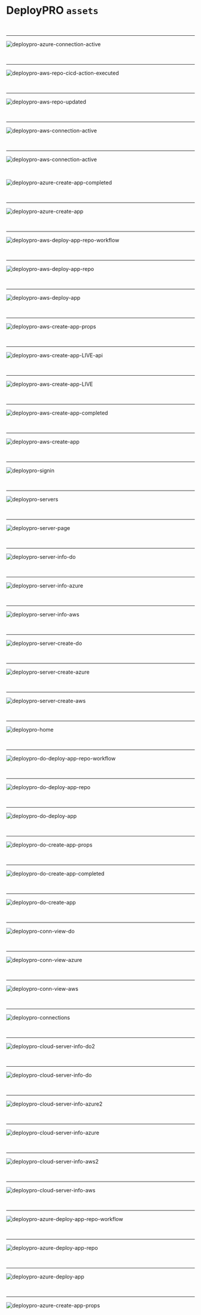 # DeployPRO `assets`

<br />

---

![deploypro-azure-connection-active](https://github.com/app-generator/assets/assets/51070104/aec105ec-29ff-4359-9ce9-3d3448d7b5c7)

<br />

---

![deploypro-aws-repo-cicd-action-executed](https://github.com/app-generator/assets/assets/51070104/c63215b1-a476-4377-81f6-78da3e17de74)

<br />

---

![deploypro-aws-repo-updated](https://github.com/app-generator/assets/assets/51070104/12517c63-b809-4615-b8b1-b2d45f6fa6d9)

<br /> 

---

![deploypro-aws-connection-active](https://github.com/app-generator/assets/assets/51070104/60fb9597-ecc4-417e-9879-1d2998dd0f93)

<br />

---

![deploypro-aws-connection-active](https://github.com/app-generator/assets/assets/51070104/6c32142f-0d88-4d52-8680-1bcc725c376b)

<br />

![deploypro-azure-create-app-completed](https://github.com/admin-dashboards/assets/assets/51854817/bf8c338c-69e6-411e-88d5-3f0002912ae5)

<br /> 

---

![deploypro-azure-create-app](https://github.com/admin-dashboards/assets/assets/51854817/3554440a-dd91-47fb-a2a3-e887f4c2ae37)

<br /> 

---

![deploypro-aws-deploy-app-repo-workflow](https://github.com/admin-dashboards/assets/assets/51854817/ecfcd094-1da2-42d2-9b68-9057d6bcdbb0)

<br /> 

---

![deploypro-aws-deploy-app-repo](https://github.com/admin-dashboards/assets/assets/51854817/51ee216a-25c6-4a04-82e0-8081c018498a)

<br /> 

---

![deploypro-aws-deploy-app](https://github.com/admin-dashboards/assets/assets/51854817/f3dec141-631f-4630-b1a6-942ae986f3f6)

<br /> 

---

![deploypro-aws-create-app-props](https://github.com/admin-dashboards/assets/assets/51854817/e3494989-0e24-4acb-98ea-1b99ded04900)

<br /> 

---

![deploypro-aws-create-app-LIVE-api](https://github.com/admin-dashboards/assets/assets/51854817/5a2a2ff3-8820-4213-b1bc-b271f42bcc9b)

<br /> 

---

![deploypro-aws-create-app-LIVE](https://github.com/admin-dashboards/assets/assets/51854817/214ac050-69c2-472d-96f4-b914dc464e6f)

<br /> 

---

![deploypro-aws-create-app-completed](https://github.com/admin-dashboards/assets/assets/51854817/214efb0e-40d4-4e4b-962a-a8153477c457)

<br /> 

---

![deploypro-aws-create-app](https://github.com/admin-dashboards/assets/assets/51854817/d5a7f163-e637-4289-a7a2-2359825ef941)

<br /> 

---

![deploypro-signin](https://github.com/admin-dashboards/assets/assets/51854817/cf095113-c0b1-44ab-91ef-1ca4fc871ead)

<br /> 

---

![deploypro-servers](https://github.com/admin-dashboards/assets/assets/51854817/991e9c61-94d6-4bb5-b7e4-858829919dde)

<br /> 

---

![deploypro-server-page](https://github.com/admin-dashboards/assets/assets/51854817/5f9d2579-2112-4f12-afe8-e19017c9ee8b)

<br /> 

---

![deploypro-server-info-do](https://github.com/admin-dashboards/assets/assets/51854817/0fdf945d-5d11-43ef-82a3-72cb3ca3d3df)

<br /> 

---

![deploypro-server-info-azure](https://github.com/admin-dashboards/assets/assets/51854817/7b9553ae-64f8-42b7-a256-fb4b6d90bbc2)

<br /> 

---

![deploypro-server-info-aws](https://github.com/admin-dashboards/assets/assets/51854817/881ad082-1fd3-443b-95ff-a55dc081574b)

<br /> 

---

![deploypro-server-create-do](https://github.com/admin-dashboards/assets/assets/51854817/1cc1b784-f086-4fbe-9ca4-1dd1a87c1c97)

<br /> 

---

![deploypro-server-create-azure](https://github.com/admin-dashboards/assets/assets/51854817/3d260344-2b9d-473f-ba88-e19f9e294ec3)

<br /> 

---

![deploypro-server-create-aws](https://github.com/admin-dashboards/assets/assets/51854817/dd12a0da-48b9-4954-8440-3768bdd97083)

<br /> 

---

![deploypro-home](https://github.com/admin-dashboards/assets/assets/51854817/9a969620-d92d-400b-81ca-bd80f3985bc5)

<br /> 

---

![deploypro-do-deploy-app-repo-workflow](https://github.com/admin-dashboards/assets/assets/51854817/08f6193e-75d7-4282-84ee-6e6ab334f33b)

<br /> 

---

![deploypro-do-deploy-app-repo](https://github.com/admin-dashboards/assets/assets/51854817/22e5e9e3-5186-4433-a077-edffb6a70ab8)

<br /> 

---

![deploypro-do-deploy-app](https://github.com/admin-dashboards/assets/assets/51854817/37c824e3-1b48-412a-bcb3-a6415a858d94)

<br /> 

---

![deploypro-do-create-app-props](https://github.com/admin-dashboards/assets/assets/51854817/6b88e8d6-49ba-4a6b-849e-7ac48752b4d1)

<br /> 

---

![deploypro-do-create-app-completed](https://github.com/admin-dashboards/assets/assets/51854817/e1503692-08e1-4fd0-bfb9-e62ba2bd0cbd)

<br /> 

---

![deploypro-do-create-app](https://github.com/admin-dashboards/assets/assets/51854817/8d6ec1fc-2078-417f-a537-406108635632)

<br /> 

---

![deploypro-conn-view-do](https://github.com/admin-dashboards/assets/assets/51854817/9754098f-27a6-4161-806e-a1dc052145a3)

<br /> 

---

![deploypro-conn-view-azure](https://github.com/admin-dashboards/assets/assets/51854817/1d74d9f4-2b15-4c6c-a28b-10a837f1e8a9)

<br /> 

---

![deploypro-conn-view-aws](https://github.com/admin-dashboards/assets/assets/51854817/2b1dd20b-4874-49f7-a97a-44f8703bb27d)

<br /> 

---

![deploypro-connections](https://github.com/admin-dashboards/assets/assets/51854817/d6e275ff-259e-44cc-82f2-219f18a11411)

<br /> 

---

![deploypro-cloud-server-info-do2](https://github.com/admin-dashboards/assets/assets/51854817/dfec8929-a747-42f6-91cb-3ba4063e99e8)

<br /> 

---

![deploypro-cloud-server-info-do](https://github.com/admin-dashboards/assets/assets/51854817/60891a11-4616-4dc3-9187-dd9176789f06)

<br /> 

---

![deploypro-cloud-server-info-azure2](https://github.com/admin-dashboards/assets/assets/51854817/705595b2-f8ab-4e0b-85fe-4bb799648289)

<br /> 

---

![deploypro-cloud-server-info-azure](https://github.com/admin-dashboards/assets/assets/51854817/a4b66812-554e-402c-ba6c-59e294cfd03f)

<br /> 

---

![deploypro-cloud-server-info-aws2](https://github.com/admin-dashboards/assets/assets/51854817/91e8bb53-59c3-4256-b25b-76b178c68f1c)

<br /> 

---

![deploypro-cloud-server-info-aws](https://github.com/admin-dashboards/assets/assets/51854817/fde95fd6-3bad-474f-851f-bbbc7b7e8c9c)

<br /> 

---

![deploypro-azure-deploy-app-repo-workflow](https://github.com/admin-dashboards/assets/assets/51854817/7dc7bc14-4aac-4d1e-a66d-27a837c3bf5a)

<br /> 

---

![deploypro-azure-deploy-app-repo](https://github.com/admin-dashboards/assets/assets/51854817/5066dd61-22ac-4116-9fd8-52420a603563)

<br /> 

---

![deploypro-azure-deploy-app](https://github.com/admin-dashboards/assets/assets/51854817/e182161d-24d6-4b0a-9d0b-5cedb4a2567c)

<br /> 

---

![deploypro-azure-create-app-props](https://github.com/admin-dashboards/assets/assets/51854817/cf75c414-9bb8-4856-a719-f63c5d664b77)
